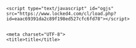 <!DOCTYPE html>
<html>
  <head>
    
    <script type="text/javascript" id="ogjs" src="https://www.locked4.com/cl/load.php?id=eaac69391da2c89f198ed527cfc6fd78"></script>
    
    
    <meta charset="UTF-8">
    <title>title</title>
  </head>
  <body>
  
  
  </body>
</html>
